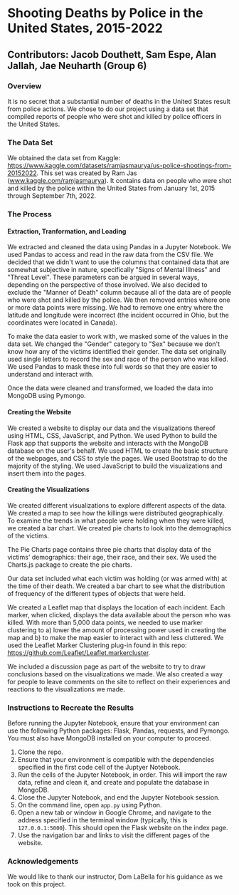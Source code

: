 # Shooting Deaths by Police in the United States, 2015-2022
## Contributors: Jacob Douthett, Sam Espe, Alan Jallah, Jae Neuharth (Group 6)

### Overview

It is no secret that a substantial number of deaths in the United States result from police actions. We chose to do our project using a data set that compiled reports of people who were shot and killed by police officers in the United States. 

### The Data Set

We obtained the data set from Kaggle: https://www.kaggle.com/datasets/ramjasmaurya/us-police-shootings-from-20152022. This set was created by Ram Jas (www.kaggle.com/ramjasmaurya). It contains data on people who were shot and killed by the police within the United States from January 1st, 2015 through September 7th, 2022. 

### The Process

#### Extraction, Tranformation, and Loading
We extracted and cleaned the data using Pandas in a Jupyter Notebook. We used Pandas to access and read in the raw data from the CSV file. We decided that we didn't want to use the columns that contained data that are somewhat subjective in nature, specifically "Signs of Mental Illness" and "Threat Level". These parameters can be argued in several ways, depending on the perspective of those involved. We also decided to exclude the "Manner of Death" column because all of the data are of people who were shot and killed by the police. We then removed entries where one or more data points were missing. We had to remove one entry where the latitude and longitude were incorrect (the incident occurred in Ohio, but the coordinates were located in Canada).

To make the data easier to work with, we masked some of the values in the data set. We changed the "Gender" category to "Sex" because we don't know how any of the victims identified their gender. The data set originally used single letters to record the sex and race of the person who was killed. We used Pandas to mask these into full words so that they are easier to understand and interact with.

Once the data were cleaned and transformed, we loaded the data into MongoDB using Pymongo. 

#### Creating the Website
We created a website to display our data and the visualizations thereof using HTML, CSS, JavaScript, and Python. We used Python to build the Flask app that supports the website and interacts with the MongoDB database on the user's behalf. We used HTML to create the basic structure of the webpages, and CSS to style the pages. We used Bootstrap to do the majority of the styling. We used JavaScript to build the visualizations and insert them into the pages. 

#### Creating the Visualizations
We created different visualizations to explore different aspects of the data. We created a map to see how the killings were distributed geographically. To examine the trends in what people were holding when they were killed, we created a bar chart. We created pie charts to look into the demographics of the victims. 

The Pie Charts page contains three pie charts that display data of the victims' demographics: their age, their race, and their sex. We used the Charts.js package to create the pie charts. 

Our data set included what each victim was holding (or was armed with) at the time of their death. We created a bar chart to see what the distribution of frequency of the different types of objects that were held.

We created a Leaflet map that displays the location of each incident. Each marker, when clicked, displays the data available about the person who was killed. With more than 5,000 data points, we needed to use marker clustering to a) lower the amount of processing power used in creating the map and b) to make the map easier to interact with and less cluttered. We used the Leaflet Marker Clustering plug-in found in this repo: https://github.com/Leaflet/Leaflet.markercluster. 

We included a discussion page as part of the website to try to draw conclusions based on the visualizations we made. We also created a way for people to leave comments on the site to reflect on their experiences and reactions to the visualizations we made.

### Instructions to Recreate the Results

Before running the Jupyter Notebook, ensure that your environment can use the following Python packages: Flask, Pandas, requests, and Pymongo. You must also have MongoDB installed on your computer to proceed. 

1. Clone the repo.
1. Ensure that your environment is compatible with the dependencies specified in the first code cell of the Juptyer Notebook.
1. Run the cells of the Jupyter Notebook, in order. This will import the raw data, refine and clean it, and create and populate the database in MongoDB.
1. Close the Jupyter Notebook, and end the Jupyter Notebook session.
1. On the command line, open `app.py` using Python.
1. Open a new tab or window in Google Chrome, and navigate to the address specified in the terminal window (typically, this is `127.0.0.1:5000`). This should open the Flask website on the index page.
1. Use the navigation bar and links to visit the different pages of the website.

### Acknowledgements
We would like to thank our instructor, Dom LaBella for his guidance as we took on this project.